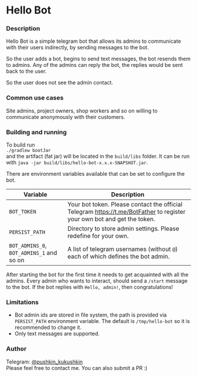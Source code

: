 # Hello Bot

### Description

Hello Bot is a simple telegram bot that allows its admins to communicate
with their users indirectly, by sending messages to the bot.

So the user adds a bot, begins to send text messages, the bot resends them to
admins. Any of the admins can reply the bot, the replies would be sent back 
to the user.

So the user does not see the admin contact.

### Common use cases

Site admins, project owners, shop workers and so on willing to communicate
anonymously with their customers.

### Building and running

To build run<br>
`./gradlew bootJar`<br>
and the artifact (fat jar) will be located in the `build/libs` folder. It
can be run with `java -jar build/libs/hello-bot-x.x.x-SNAPSHOT.jar`.

There are environment variables available that can be set to configure the
bot.

| Variable | Description |
| -------- | ----------- |
| `BOT_TOKEN` | Your bot token. Please contact the official Telegram https://t.me/BotFather to register your own bot and get the token. |
| `PERSIST_PATH` | Directory to store admin settings. Please redefine for your own. |
| `BOT_ADMINS_0`, `BOT_ADMINS_1` and so on | A list of telegram usernames (without `@`) each of which defines the bot admin. |

After starting the bot for the first time it needs to get acquainted with 
all the admins. Every admin who wants to interact, should send a `/start`
message to the bot. If the bot replies with `Hello, admin!`, then
congratulations!

### Limitations

 * Bot admin ids are stored in file system, the path is provided via
`PERSIST_PATH` environment variable. The default is `/tmp/hello-bot` so
it is recommended to change it.
 * Only text messages are supported.

### Author

Telegram: [@pushkin_kukushkin](https://t.me/pushkin_kukushkin)
<br>
Please feel free to contact me. You can also submit a PR :)
